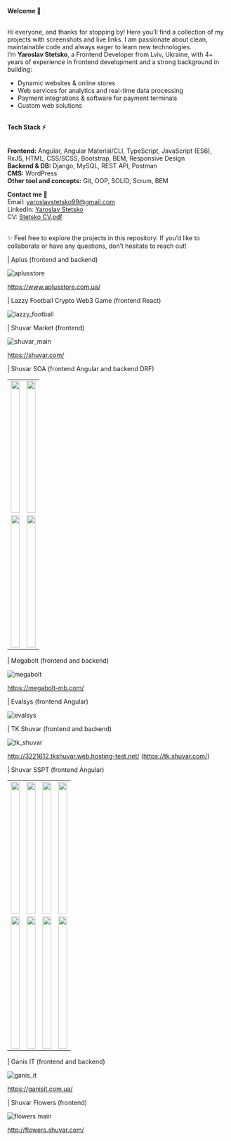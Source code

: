 <b>Welcome 👋</b>

<br>Hi everyone, and thanks for stopping by! Here you’ll find a collection of my projects with screenshots and live links. I am passionate about clean, maintainable code and always eager to learn new technologies.
<br>I’m <b>Yaroslav Stetsko</b>, a Frontend Developer from Lviv, Ukraine, with 4+ years of experience in frontend development and a strong background in building:
<ul>
  <li>Dynamic websites & online stores</li>
  <li>Web services for analytics and real-time data processing</li>
  <li>Payment integrations & software for payment terminals</li>
  <li>Custom web solutions</li>
</ul>
<br><b>Tech Stack ⚡</b>

<br><b>Frontend:</b> Angular, Angular Material/CLI, TypeScript, JavaScript (ES6), RxJS, HTML, CSS/SCSS, Bootstrap, BEM, Responsive Design
<br><b>Backend & DB:</b> Django, MySQL, REST API, Postman
<br><b>CMS:</b> WordPress
<br><b>Other tool and concepts:</b> Git, OOP, SOLID, Scrum, BEM

<b>Contact me 📩</b>
<br>Email: yaroslavstetsko99@gmail.com
<br>LinkedIn: [Yaroslav Stetsko](https://www.linkedin.com/in/yaroslav-stetsko/)
<br>CV: [Stetsko CV.pdf](https://github.com/user-attachments/files/21484468/Stetsko.CV.pdf)

<br>✨ Feel free to explore the projects in this repository. If you’d like to collaborate or have any questions, don’t hesitate to reach out!

| Aplus (frontend and backend)

![aplusstore](https://github.com/bumblebee19/projects-list/assets/48102250/f4c1c7b5-8749-4840-a6bc-1b575035f577)

https://www.aplusstore.com.ua/

| Lazzy Football Crypto Web3 Game (frontend React)

![lazzy_football](https://github.com/user-attachments/assets/5d03bae1-b946-440f-8617-1493f6ae87c3)

| Shuvar Market (frontend)

![shuvar_main](https://github.com/user-attachments/assets/62874a80-c4fa-4f9b-9362-4aee8101a823)

https://shuvar.com/

| Shuvar SOA (frontend Angular and backend DRF)

<table>
<tr>
  <td><img src="https://user-images.githubusercontent.com/48102250/209562782-0a57b361-27c2-4fa8-8023-b4b77fc2d343.JPG" height="300" width="100%"></td>
  <td><img src="https://user-images.githubusercontent.com/48102250/209562601-9aa4a718-bf57-4a8b-b2dd-b6f929d4c117.JPG" height="300" width="100%"></td>
</tr>
<tr>
  <td><img src="https://user-images.githubusercontent.com/48102250/209562603-4c342791-4877-48a9-944f-fccda1fd238b.JPG" height="300" width="100%"></td>
  <td><img src="https://user-images.githubusercontent.com/48102250/209562604-69acb1a9-6d4d-476c-8479-0b0deced47eb.JPG" height="300" width="100%"></td>
</tr>
</table>

| Megabolt (frontend and backend)

![megabolt](https://github.com/user-attachments/assets/cded7b9b-329f-4b43-9eda-12bef032e114)

https://megabolt-mb.com/

| Evalsys  (frontend Angular)

![evalsys](https://user-images.githubusercontent.com/48102250/209559562-18651333-b2e1-4530-9c58-c94dd98917bd.JPG)

| TK Shuvar (frontend and backend)

![tk_shuvar](https://github.com/user-attachments/assets/dca12cc5-a1e2-47f2-9f21-09ac8ceacd69)

http://3221612.tkshuvar.web.hosting-test.net/ (https://tk.shuvar.com/)

| Shuvar SSPT (frontend Angular)

<table>
<tr>
  <td><img src="https://user-images.githubusercontent.com/48102250/209557021-cfdce3c4-e927-4f71-bc25-b609e6439a92.png" height="300" width="100%"></td>
  <td><img src="https://user-images.githubusercontent.com/48102250/209557040-0612da29-a8b3-4311-9462-6ad2867c7895.PNG" height="300" width="100%"></td>
  <td><img src="https://user-images.githubusercontent.com/48102250/209557069-55fddb1b-42fc-440d-9f96-698dce87bdf1.PNG" height="300" width="100%"></td>
  <td><img src="https://user-images.githubusercontent.com/48102250/209557048-ffb2efaf-8b31-44c0-b9e6-de4acec25c66.PNG" height="300" width="100%"></td>
</tr>
<tr>
  <td><img src="https://user-images.githubusercontent.com/48102250/209557130-5466891e-7125-4eb1-a403-45d364ba8bb9.PNG" height="300" width="100%"></td>
  <td><img src="https://user-images.githubusercontent.com/48102250/209557135-b98a8750-1a23-4a2f-a0f8-524808f0af1e.PNG" height="300" width="100%"></td>
  <td><img src="https://user-images.githubusercontent.com/48102250/209557147-04f1cdcb-7883-4e0b-90b0-f904c04dc461.PNG" height="300" width="100%"></td>
  <td><img src="https://user-images.githubusercontent.com/48102250/209557140-fe536027-2a87-48d6-9247-26a3e0905f1a.PNG" height="300" width="100%"></td>
</tr>
</table>

| Ganis IT (frontend and backend)

![ganis_it](https://github.com/user-attachments/assets/0307f324-e869-4265-8e42-0c861db96ef2)

https://ganisit.com.ua/

| Shuvar Flowers (frontend)
  
![flowers main](https://user-images.githubusercontent.com/48102250/209559086-864e3298-b845-4804-a38a-328fc9ad28f7.JPG)

http://flowers.shuvar.com/


